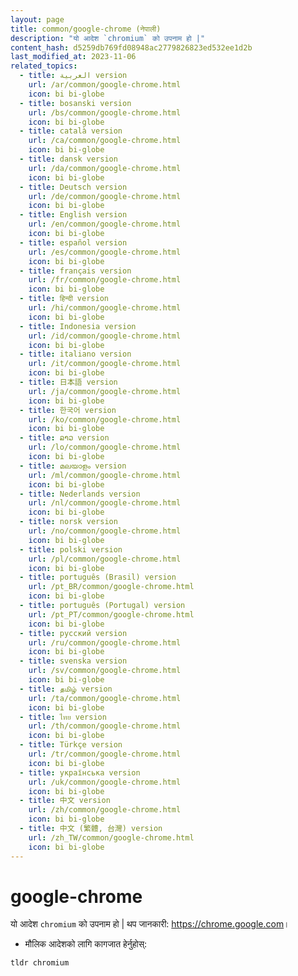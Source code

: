 ```yaml
---
layout: page
title: common/google-chrome (नेपाली)
description: "यो आदेश `chromium` को उपनाम हो |"
content_hash: d5259db769fd08948ac2779826823ed532ee1d2b
last_modified_at: 2023-11-06
related_topics:
  - title: العربية version
    url: /ar/common/google-chrome.html
    icon: bi bi-globe
  - title: bosanski version
    url: /bs/common/google-chrome.html
    icon: bi bi-globe
  - title: català version
    url: /ca/common/google-chrome.html
    icon: bi bi-globe
  - title: dansk version
    url: /da/common/google-chrome.html
    icon: bi bi-globe
  - title: Deutsch version
    url: /de/common/google-chrome.html
    icon: bi bi-globe
  - title: English version
    url: /en/common/google-chrome.html
    icon: bi bi-globe
  - title: español version
    url: /es/common/google-chrome.html
    icon: bi bi-globe
  - title: français version
    url: /fr/common/google-chrome.html
    icon: bi bi-globe
  - title: हिन्दी version
    url: /hi/common/google-chrome.html
    icon: bi bi-globe
  - title: Indonesia version
    url: /id/common/google-chrome.html
    icon: bi bi-globe
  - title: italiano version
    url: /it/common/google-chrome.html
    icon: bi bi-globe
  - title: 日本語 version
    url: /ja/common/google-chrome.html
    icon: bi bi-globe
  - title: 한국어 version
    url: /ko/common/google-chrome.html
    icon: bi bi-globe
  - title: ລາວ version
    url: /lo/common/google-chrome.html
    icon: bi bi-globe
  - title: മലയാളം version
    url: /ml/common/google-chrome.html
    icon: bi bi-globe
  - title: Nederlands version
    url: /nl/common/google-chrome.html
    icon: bi bi-globe
  - title: norsk version
    url: /no/common/google-chrome.html
    icon: bi bi-globe
  - title: polski version
    url: /pl/common/google-chrome.html
    icon: bi bi-globe
  - title: português (Brasil) version
    url: /pt_BR/common/google-chrome.html
    icon: bi bi-globe
  - title: português (Portugal) version
    url: /pt_PT/common/google-chrome.html
    icon: bi bi-globe
  - title: русский version
    url: /ru/common/google-chrome.html
    icon: bi bi-globe
  - title: svenska version
    url: /sv/common/google-chrome.html
    icon: bi bi-globe
  - title: தமிழ் version
    url: /ta/common/google-chrome.html
    icon: bi bi-globe
  - title: ไทย version
    url: /th/common/google-chrome.html
    icon: bi bi-globe
  - title: Türkçe version
    url: /tr/common/google-chrome.html
    icon: bi bi-globe
  - title: українська version
    url: /uk/common/google-chrome.html
    icon: bi bi-globe
  - title: 中文 version
    url: /zh/common/google-chrome.html
    icon: bi bi-globe
  - title: 中文 (繁體, 台灣) version
    url: /zh_TW/common/google-chrome.html
    icon: bi bi-globe
---
```

# google-chrome

यो आदेश `chromium` को उपनाम हो |
थप जानकारी: <https://chrome.google.com>।

- मौलिक आदेशको लागि कागजात हेर्नुहोस्:

`tldr chromium`

